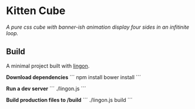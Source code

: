 # Kitten Cube
*A pure css cube with banner-ish animation display four sides in an infitinite loop.*

## Build
A minimal project built with [lingon](https://github.com/spotify/lingon).

**Download dependencies**
´´´
npm install
bower install
´´´

**Run a dev server**
´´´
./lingon.js
´´´

**Build production files to /build**
´´´
./lingon.js build
´´´